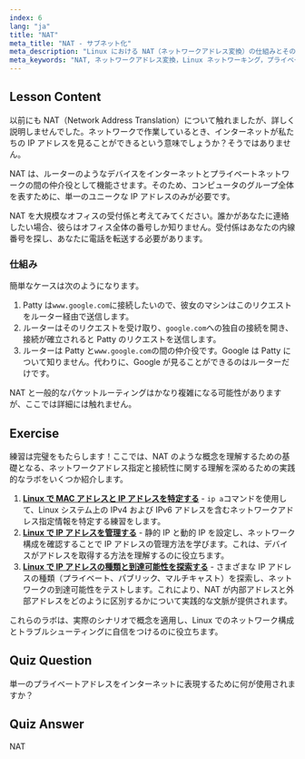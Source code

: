 ```yaml
---
index: 6
lang: "ja"
title: "NAT"
meta_title: "NAT - サブネット化"
meta_description: "Linux における NAT（ネットワークアドレス変換）の仕組みとそのネットワークセキュリティにおける役割について学びます。プライベート IP とパブリック IP を理解します。Linux ネットワーキングガイド。"
meta_keywords: "NAT, ネットワークアドレス変換，Linux ネットワーキング，プライベート IP, パブリック IP, Linux チュートリアル，初心者ガイド"
---
```


## Lesson Content

以前にも NAT（Network Address Translation）について触れましたが、詳しく説明しませんでした。ネットワークで作業しているとき、インターネットが私たちの IP アドレスを見ることができるという意味でしょうか？そうではありません。

NAT は、ルーターのようなデバイスをインターネットとプライベートネットワークの間の仲介役として機能させます。そのため、コンピュータのグループ全体を表すために、単一のユニークな IP アドレスのみが必要です。

NAT を大規模なオフィスの受付係と考えてみてください。誰かがあなたに連絡したい場合、彼らはオフィス全体の番号しか知りません。受付係はあなたの内線番号を探し、あなたに電話を転送する必要があります。

### 仕組み

簡単なケースは次のようになります。

1. Patty は`www.google.com`に接続したいので、彼女のマシンはこのリクエストをルーター経由で送信します。
2. ルーターはそのリクエストを受け取り、`google.com`への独自の接続を開き、接続が確立されると Patty のリクエストを送信します。
3. ルーターは Patty と`www.google.com`の間の仲介役です。Google は Patty について知りません。代わりに、Google が見ることができるのはルーターだけです。

NAT と一般的なパケットルーティングはかなり複雑になる可能性がありますが、ここでは詳細には触れません。

## Exercise

練習は完璧をもたらします！ここでは、NAT のような概念を理解するための基礎となる、ネットワークアドレス指定と接続性に関する理解を深めるための実践的なラボをいくつか紹介します。

1. **[Linux で MAC アドレスと IP アドレスを特定する](https://labex.io/ja/labs/linux-identify-mac-and-ip-addresses-in-linux-592731)** - `ip a`コマンドを使用して、Linux システム上の IPv4 および IPv6 アドレスを含むネットワークアドレス指定情報を特定する練習をします。
2. **[Linux で IP アドレスを管理する](https://labex.io/ja/labs/linux-manage-ip-addressing-in-linux-592736)** - 静的 IP と動的 IP を設定し、ネットワーク構成を確認することで IP アドレスの管理方法を学びます。これは、デバイスがアドレスを取得する方法を理解するのに役立ちます。
3. **[Linux で IP アドレスの種類と到達可能性を探索する](https://labex.io/ja/labs/linux-explore-ip-address-types-and-reachability-in-linux-592780)** - さまざまな IP アドレスの種類（プライベート、パブリック、マルチキャスト）を探索し、ネットワークの到達可能性をテストします。これにより、NAT が内部アドレスと外部アドレスをどのように区別するかについて実践的な文脈が提供されます。

これらのラボは、実際のシナリオで概念を適用し、Linux でのネットワーク構成とトラブルシューティングに自信をつけるのに役立ちます。

## Quiz Question

単一のプライベートアドレスをインターネットに表現するために何が使用されますか？

## Quiz Answer

NAT
